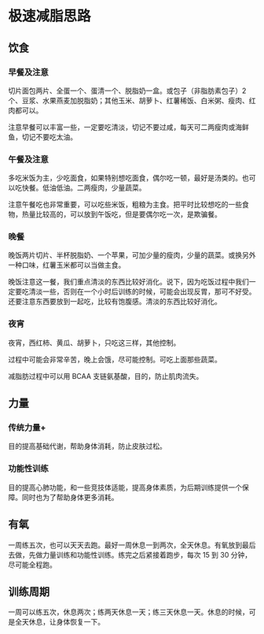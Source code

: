 # 极速减脂思路


## 饮食


### 早餐及注意


切片面包两片、全蛋一个、蛋清一个、脱脂奶一盒。或包子（非脂肪素包子）2 个、豆浆、水果燕麦加脱脂奶；其他玉米、胡萝卜、红薯稀饭、白米粥、瘦肉、红肉都可以。


注意早餐可以丰富一些，一定要吃清淡，切记不要过咸，每天可二两瘦肉或海鲜鱼，切记不要吃太油。


### 午餐及注意


多吃米饭为主，少吃面食，如果特别想吃面食，偶尔吃一顿，最好是汤类的。也可以吃快餐。低油低油。二两瘦肉，少量蔬菜。


注意午餐吃也非常重要，可以吃些米饭，粗粮为主食。把平时比较想吃的一些食物，热量比较高的，可以放到午饭吃，但是要偶尔吃一次，是欺骗餐。


### 晚餐


晚饭两片切片、半杯脱脂奶、一个苹果，可加少量的瘦肉，少量的蔬菜。或换另外一种口味，红薯玉米都可以当做主食。


晚饭注意这一餐，我们重点清淡的东西比较好消化。说下，因为吃饭过程中我们一定要吃清淡一些，否则在一个小时后训练的时候，可能会出现反胃，那可不好受。还要注意东西要放到一起吃，比较有饱腹感。清淡的东西比较好消化。


### 夜宵


夜宵，西红柿、黄瓜、胡萝卜，只吃这三样，其他控制。


过程中可能会非常辛苦，晚上会饿，尽可能控制。可吃上面那些蔬菜。


减脂肪过程中可以用 BCAA 支链氨基酸，目的，防止肌肉流失。


## 力量


### 传统力量+


目的提高基础代谢，帮助身体消耗，防止皮肤过松。


### 功能性训练


目的提高心肺功能，和一些竞技体适能，提高身体素质，为后期训练提供一个保障。同时也为了帮助身体更多消耗。


## 有氧


一周练五次，也可以天天去跑。最好一周休息一到两次，全天休息。有氧放到最后去做，先做力量训练和功能性训练。练完之后紧接着跑步，每次 15 到 30 分钟，尽可能全程跑。


## 训练周期


一周可以练五次，休息两次；练两天休息一天；练三天休息一天。休息的时候，可是全天休息，让身体恢复一下。

